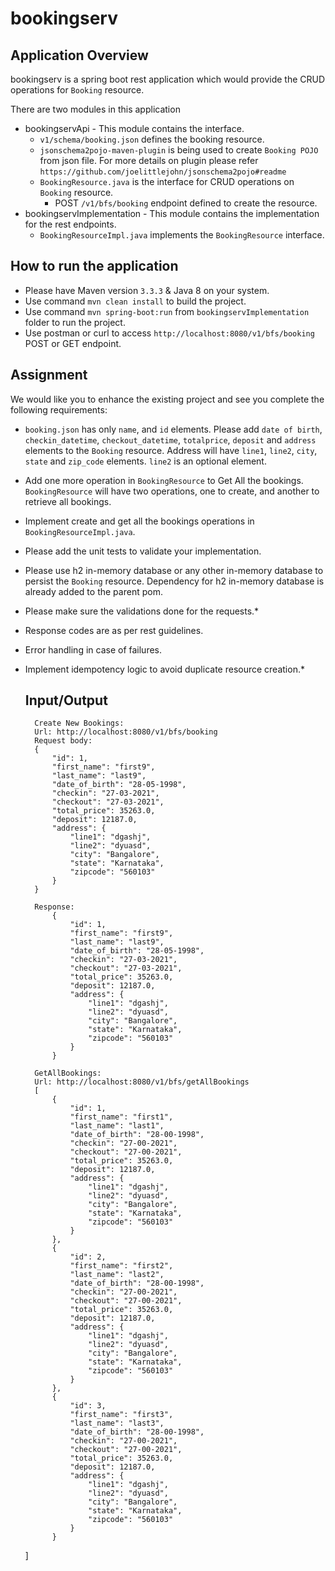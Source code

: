 # bookingserv

## Application Overview
bookingserv is a spring boot rest application which would provide the CRUD operations for `Booking` resource.

There are two modules in this application
- bookingservApi - This module contains the interface.
    - `v1/schema/booking.json` defines the booking resource.
    - `jsonschema2pojo-maven-plugin` is being used to create `Booking POJO` from json file. For more details on plugin please refer `https://github.com/joelittlejohn/jsonschema2pojo#readme`
    - `BookingResource.java` is the interface for CRUD operations on `Booking` resource.
        - POST `/v1/bfs/booking` endpoint defined to create the resource.
- bookingservImplementation - This module contains the implementation for the rest endpoints.
    - `BookingResourceImpl.java` implements the `BookingResource` interface.

## How to run the application
- Please have Maven version `3.3.3` & Java 8 on your system.
- Use command `mvn clean install` to build the project.
- Use command `mvn spring-boot:run` from `bookingservImplementation` folder to run the project.
- Use postman or curl to access `http://localhost:8080/v1/bfs/booking` POST or GET endpoint.

## Assignment
We would like you to enhance the existing project and see you complete the following requirements:

- `booking.json` has only `name`, and `id` elements. Please add `date of birth`, `checkin_datetime`, `checkout_datetime`, `totalprice`, `deposit` and `address` elements to the `Booking` resource. Address will have `line1`, `line2`, `city`, `state` and `zip_code` elements. `line2` is an optional element.
- Add one more operation in `BookingResource` to Get All the bookings. `BookingResource` will have two operations, one to create, and another to retrieve all bookings.
- Implement create and get all the bookings operations in `BookingResourceImpl.java`.
- Please add the unit tests to validate your implementation.
- Please use h2 in-memory database or any other in-memory database to persist the `Booking` resource. Dependency for h2 in-memory database is already added to the parent pom.
- Please make sure the validations done for the requests.*
- Response codes are as per rest guidelines.
- Error handling in case of failures.
- Implement idempotency logic to avoid duplicate resource creation.*


    ## Input/Output 
        Create New Bookings:
        Url: http://localhost:8080/v1/bfs/booking
        Request body:   
        {
            "id": 1,
            "first_name": "first9",
            "last_name": "last9",
            "date_of_birth": "28-05-1998",
            "checkin": "27-03-2021",
            "checkout": "27-03-2021",
            "total_price": 35263.0,
            "deposit": 12187.0,
            "address": {
                "line1": "dgashj",
                "line2": "dyuasd",
                "city": "Bangalore",
                "state": "Karnataka",
                "zipcode": "560103"
            }
        }

        Response:
            {
                "id": 1,
                "first_name": "first9",
                "last_name": "last9",
                "date_of_birth": "28-05-1998",
                "checkin": "27-03-2021",
                "checkout": "27-03-2021",
                "total_price": 35263.0,
                "deposit": 12187.0,
                "address": {
                    "line1": "dgashj",
                    "line2": "dyuasd",
                    "city": "Bangalore",
                    "state": "Karnataka",
                    "zipcode": "560103"
                }
            }
    
        GetAllBookings:
        Url: http://localhost:8080/v1/bfs/getAllBookings
        [
            {
                "id": 1,
                "first_name": "first1",
                "last_name": "last1",
                "date_of_birth": "28-00-1998",
                "checkin": "27-00-2021",
                "checkout": "27-00-2021",
                "total_price": 35263.0,
                "deposit": 12187.0,
                "address": {
                    "line1": "dgashj",
                    "line2": "dyuasd",
                    "city": "Bangalore",
                    "state": "Karnataka",
                    "zipcode": "560103"
                }
            },
            {
                "id": 2,
                "first_name": "first2",
                "last_name": "last2",
                "date_of_birth": "28-00-1998",
                "checkin": "27-00-2021",
                "checkout": "27-00-2021",
                "total_price": 35263.0,
                "deposit": 12187.0,
                "address": {
                    "line1": "dgashj",
                    "line2": "dyuasd",
                    "city": "Bangalore",
                    "state": "Karnataka",
                    "zipcode": "560103"
                }
            },
            {
                "id": 3,
                "first_name": "first3",
                "last_name": "last3",
                "date_of_birth": "28-00-1998",
                "checkin": "27-00-2021",
                "checkout": "27-00-2021",
                "total_price": 35263.0,
                "deposit": 12187.0,
                "address": {
                    "line1": "dgashj",
                    "line2": "dyuasd",
                    "city": "Bangalore",
                    "state": "Karnataka",
                    "zipcode": "560103"
                }
            }
    ]



